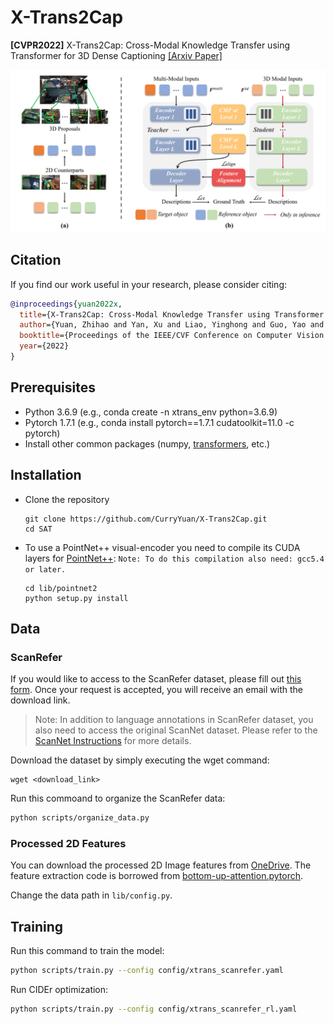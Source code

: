 # X-Trans2Cap
**[CVPR2022]** X-Trans2Cap: Cross-Modal Knowledge Transfer using Transformer for 3D Dense Captioning [[Arxiv Paper]](https://arxiv.org/abs/2203.00843)

![](figures/pipeline.png)

## Citation

If you find our work useful in your research, please consider citing:
```bibtex
@inproceedings{yuan2022x,
  title={X-Trans2Cap: Cross-Modal Knowledge Transfer using Transformer for 3D Dense Captioning},
  author={Yuan, Zhihao and Yan, Xu and Liao, Yinghong and Guo, Yao and Li, Guanbin and Li, Zhen and Cui, Shuguang},
  booktitle={Proceedings of the IEEE/CVF Conference on Computer Vision and Pattern Recognition},
  year={2022}
}
```

## Prerequisites
* Python 3.6.9 (e.g., conda create -n xtrans_env python=3.6.9)
* Pytorch 1.7.1 (e.g., conda install pytorch==1.7.1 cudatoolkit=11.0 -c pytorch)
* Install other common packages (numpy, [transformers](https://huggingface.co/docs/transformers/index), etc.)

## Installation
- Clone the repository

    ```
    git clone https://github.com/CurryYuan/X-Trans2Cap.git
    cd SAT
    ```

- To use a PointNet++ visual-encoder you need to compile its CUDA layers for [PointNet++](http://arxiv.org/abs/1706.02413):
```Note: To do this compilation also need: gcc5.4 or later.```
    ```
    cd lib/pointnet2
    python setup.py install
    ```

## Data

### ScanRefer

If you would like to access to the ScanRefer dataset, please fill out [this form](https://forms.gle/aLtzXN12DsYDMSXX6). Once your request is accepted, you will receive an email with the download link.

> Note: In addition to language annotations in ScanRefer dataset, you also need to access the original ScanNet dataset. Please refer to the [ScanNet Instructions](data/scannet/README.md) for more details.

Download the dataset by simply executing the wget command:
```shell
wget <download_link>
```

Run this commoand to organize the ScanRefer data:
```bash
python scripts/organize_data.py
```

### Processed 2D Features
You can download the processed 2D Image features from [OneDrive](https://cuhko365-my.sharepoint.com/:u:/g/personal/221019046_link_cuhk_edu_cn/EYoVKnDvr89OoWstNIK2aDEBWjBmxAovQjg6bP34xZ3j2w?e=zvGRom). The feature extraction code is borrowed from [bottom-up-attention.pytorch](https://github.com/MILVLG/bottom-up-attention.pytorch).

Change the data path in `lib/config.py`.

## Training

Run this command to train the model:

```bash
python scripts/train.py --config config/xtrans_scanrefer.yaml
```

Run CIDEr optimization:
```bash
python scripts/train.py --config config/xtrans_scanrefer_rl.yaml
```